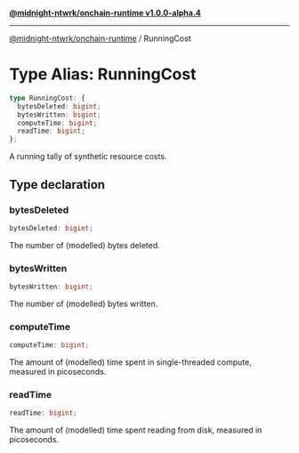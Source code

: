 [**@midnight-ntwrk/onchain-runtime v1.0.0-alpha.4**](../README.md)

***

[@midnight-ntwrk/onchain-runtime](../globals.md) / RunningCost

# Type Alias: RunningCost

```ts
type RunningCost: {
  bytesDeleted: bigint;
  bytesWritten: bigint;
  computeTime: bigint;
  readTime: bigint;
};
```

A running tally of synthetic resource costs.

## Type declaration

### bytesDeleted

```ts
bytesDeleted: bigint;
```

The number of (modelled) bytes deleted.

### bytesWritten

```ts
bytesWritten: bigint;
```

The number of (modelled) bytes written.

### computeTime

```ts
computeTime: bigint;
```

The amount of (modelled) time spent in single-threaded compute, measured in picoseconds.

### readTime

```ts
readTime: bigint;
```

The amount of (modelled) time spent reading from disk, measured in picoseconds.
